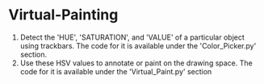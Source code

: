 # Virtual-Painting

1. Detect the 'HUE', 'SATURATION', and 'VALUE' of a particular object using trackbars. The code for it is available under the 'Color_Picker.py' section.
2. Use these HSV values to annotate or paint on the drawing space. The code for it is available under the 'Virtual_Paint.py' section
